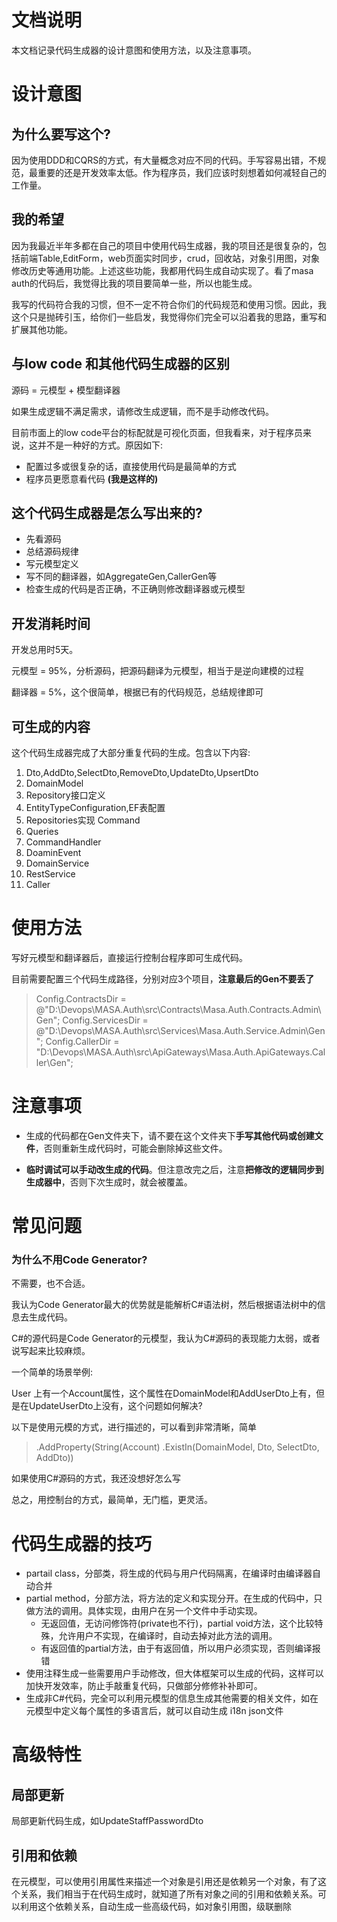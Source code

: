 ﻿# 文档说明

本文档记录代码生成器的设计意图和使用方法，以及注意事项。

# 设计意图

## 为什么要写这个?

因为使用DDD和CQRS的方式，有大量概念对应不同的代码。手写容易出错，不规范，最重要的还是开发效率太低。作为程序员，我们应该时刻想着如何减轻自己的工作量。

## 我的希望

因为我最近半年多都在自己的项目中使用代码生成器，我的项目还是很复杂的，包括前端Table,EditForm，web页面实时同步，crud，回收站，对象引用图，对象修改历史等通用功能。上述这些功能，我都用代码生成自动实现了。看了masa auth的代码后，我觉得比我的项目要简单一些，所以也能生成。

我写的代码符合我的习惯，但不一定不符合你们的代码规范和使用习惯。因此，我这个只是抛砖引玉，给你们一些启发，我觉得你们完全可以沿着我的思路，重写和扩展其他功能。

## 与low code 和其他代码生成器的区别

源码 = 元模型 + 模型翻译器

如果生成逻辑不满足需求，请修改生成逻辑，而不是手动修改代码。

目前市面上的low code平台的标配就是可视化页面，但我看来，对于程序员来说，这并不是一种好的方式。原因如下:

* 配置过多或很复杂的话，直接使用代码是最简单的方式
* 程序员更愿意看代码 **(我是这样的)**

## 这个代码生成器是怎么写出来的?

* 先看源码
* 总结源码规律
* 写元模型定义
* 写不同的翻译器，如AggregateGen,CallerGen等
* 检查生成的代码是否正确，不正确则修改翻译器或元模型

## 开发消耗时间

开发总用时5天。

元模型 = 95%，分析源码，把源码翻译为元模型，相当于是逆向建模的过程

翻译器 = 5%，这个很简单，根据已有的代码规范，总结规律即可

## 可生成的内容

这个代码生成器完成了大部分重复代码的生成。包含以下内容:

1. Dto,AddDto,SelectDto,RemoveDto,UpdateDto,UpsertDto
2. DomainModel
3. Repository接口定义
4. EntityTypeConfiguration,EF表配置
5. Repositories实现
   Command
6. Queries
7. CommandHandler
8. DoaminEvent
9. DomainService
10. RestService
11. Caller

# 使用方法

写好元模型和翻译器后，直接运行控制台程序即可生成代码。

目前需要配置三个代码生成路径，分别对应3个项目，**注意最后的Gen不要丢了**

>Config.ContractsDir = @"D:\Devops\MASA.Auth\src\Contracts\Masa.Auth.Contracts.Admin\Gen";
>Config.ServicesDir = @"D:\Devops\MASA.Auth\src\Services\Masa.Auth.Service.Admin\Gen";
>Config.CallerDir = "D:\Devops\MASA.Auth\src\ApiGateways\Masa.Auth.ApiGateways.Caller\Gen";

# 注意事项

* 生成的代码都在Gen文件夹下，请不要在这个文件夹下**手写其他代码或创建文件**，否则重新生成代码时，可能会删除掉这些文件。

* **临时调试可以手动改生成的代码**。但注意改完之后，注意**把修改的逻辑同步到生成器中**，否则下次生成时，就会被覆盖。

# 常见问题

### 为什么不用Code Generator?

不需要，也不合适。

我认为Code Generator最大的优势就是能解析C#语法树，然后根据语法树中的信息去生成代码。

C#的源代码是Code Generator的元模型，我认为C#源码的表现能力太弱，或者说写起来比较麻烦。

一个简单的场景举例:

User 上有一个Account属性，这个属性在DomainModel和AddUserDto上有，但是在UpdateUserDto上没有，这个问题如何解决?

以下是使用元模的方式，进行描述的，可以看到非常清晰，简单

> .AddProperty(String(Account)
>                  .ExistIn(DomainModel, Dto, SelectDto, AddDto))

如果使用C#源码的方式，我还没想好怎么写

总之，用控制台的方式，最简单，无门槛，更灵活。

# 代码生成器的技巧

* partail class，分部类，将生成的代码与用户代码隔离，在编译时由编译器自动合并
* partial method，分部方法，将方法的定义和实现分开。在生成的代码中，只做方法的调用。具体实现，由用户在另一个文件中手动实现。
  * 无返回值，无访问修饰符(private也不行)，partial void方法，这个比较特殊，允许用户不实现，在编译时，自动去掉对此方法的调用。
  * 有返回值的partial方法，由于有返回值，所以用户必须实现，否则编译报错
* 使用注释生成一些需要用户手动修改，但大体框架可以生成的代码，这样可以加快开发效率，防止手敲重复代码，只做部分修修补补即可。
* 生成非C#代码，完全可以利用元模型的信息生成其他需要的相关文件，如在元模型中定义每个属性的多语言后，就可以自动生成 i18n json文件

# 高级特性

## 局部更新

局部更新代码生成，如UpdateStaffPasswordDto

## 引用和依赖

在元模型，可以使用引用属性来描述一个对象是引用还是依赖另一个对象，有了这个关系，我们相当于在代码生成时，就知道了所有对象之间的引用和依赖关系。可以利用这个依赖关系，自动生成一些高级代码，如对象引用图，级联删除